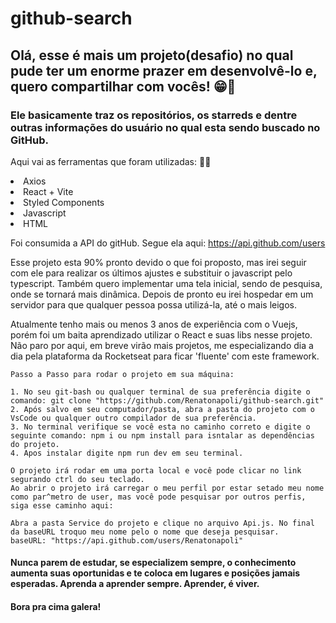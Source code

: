 # github-search

<h2>Olá, esse é mais um projeto(desafio) no qual pude ter um enorme prazer em desenvolvê-lo e, quero compartilhar com vocês! 😁📕</h1>

<h3 style="align-start">Ele basicamente traz os repositórios, os starreds e dentre outras informações do usuário no qual esta sendo buscado no GitHub.</h3>


<section>
<p>Aqui vai as ferramentas que foram utilizadas: 🔨🔧 </p>
  
  <li> Axios
  <li> React + Vite
  <li> Styled Components
  <li> Javascript
  <li> HTML
    
  <p> Foi consumida a API do gitHub. Segue ela aqui: <a href='https://api.github.com/users'>https://api.github.com/users</a></p>

  <p> Esse projeto esta 90% pronto devido o que foi proposto, mas irei seguir com ele para realizar os últimos ajustes e substituir o javascript pelo typescript. Também quero implementar uma tela inicial, sendo de pesquisa, onde se tornará mais dinâmica. Depois de pronto eu irei hospedar em um servidor para que qualquer pessoa possa utilizá-la, até o mais leigos. </p>
    
  <p> Atualmente tenho mais ou menos 3 anos de experiência com o Vuejs, porém foi um baita aprendizado utilizar o React e suas libs nesse projeto. Não paro por aqui, em breve virão mais projetos, me especializando dia a dia pela plataforma da Rocketseat para ficar 'fluente' com este framework. 

    
    Passo a Passo para rodar o projeto em sua máquina:
    
    1. No seu git-bash ou qualquer terminal de sua preferência digite o comando: git clone "https://github.com/Renatonapoli/github-search.git"
    2. Após salvo em seu computador/pasta, abra a pasta do projeto com o VsCode ou qualquer outro compilador de sua preferência.
    3. No terminal verifique se você esta no caminho correto e digite o seguinte comando: npm i ou npm install para isntalar as dependências do projeto.
    4. Apos instalar digite npm run dev em seu terminal.
    
    O projeto irá rodar em uma porta local e você pode clicar no link segurando ctrl do seu teclado.
    Ao abrir o projeto irá carregar o meu perfil por estar setado meu nome como par^metro de user, mas você pode pesquisar por outros perfis, siga esse caminho aqui:

    Abra a pasta Service do projeto e clique no arquivo Api.js. No final da baseURL troquo meu nome pelo o nome que deseja pesquisar.
    baseURL: "https://api.github.com/users/Renatonapoli"
    
    
</section>
  
  <h4>Nunca parem de estudar, se especializem sempre, o conhecimento aumenta suas oportunidas e te coloca em lugares e posições jamais esperadas. Aprenda a aprender sempre. Aprender, é viver.</h4>
    <h4>Bora pra cima galera!</h4>
